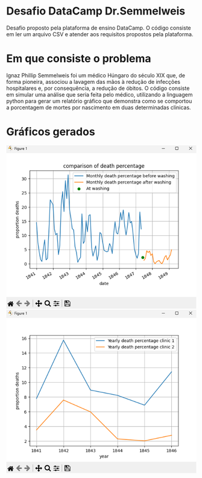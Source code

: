 # Desafio DataCamp Dr.Semmelweis
Desafio proposto pela plataforma de ensino DataCamp. O código consiste em ler um arquivo CSV e atender aos requisitos propostos pela plataforma.

# Em que consiste o problema
Ignaz Phillip Semmelweis foi um médico Húngaro do século XIX que, de forma pioneira, associou a lavagem das mãos à redução de infecções hospitalares e, por consequência, a redução de óbitos. O código consiste em simular uma análise que seria feita pelo médico, utilizando a linguagem python para gerar um relatório gráfico que demonstra como se comportou a porcentagem de mortes por nascimento em duas determinadas clinicas.

# Gráficos gerados
![Layout](https://github.com/bbering/datacampSemmelweisChallenge/blob/main/drSemmelweisPython/monthlyComparisonGraph.png)
![Layout](https://github.com/bbering/datacampSemmelweisChallenge/blob/main/drSemmelweisPython/yearlyGraph.png)
